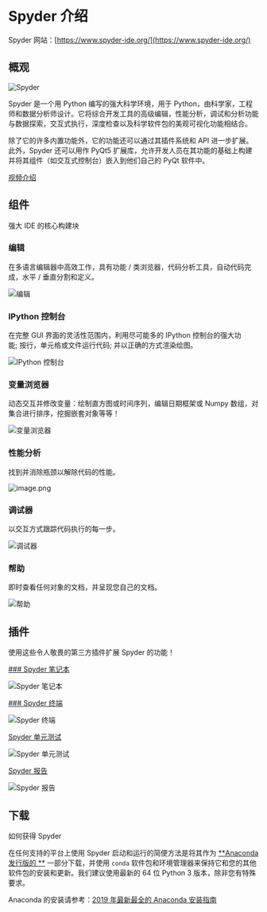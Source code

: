 # Spyder 介绍

Spyder 网站：[https://www.spyder-ide.org/](https://www.spyder-ide.org/)

## 概观

![Spyder](https://www.spyder-ide.org/static/images/spyder_website_banner.png)

Spyder 是一个用 Python 编写的强大科学环境，用于 Python，由科学家，工程师和数据分析师设计。它将综合开发工具的高级编辑，性能分析，调试和分析功能与数据探索，交互式执行，深度检查以及科学软件包的美观可视化功能相结合。

除了它的许多内置功能外，它的功能还可以通过其插件系统和 API 进一步扩展。此外，Spyder 还可以用作 PyQt5 扩展库，允许开发人员在其功能的基础上构建并将其组件（如交互式控制台）嵌入到他们自己的 PyQt 软件中。

[视频介绍](https://www.youtube.com/watch?v=Hf07PmwQwPQ)

## 组件

强大 IDE 的核心构建块

### 编辑

在多语言编辑器中高效工作，具有功能 / 类浏览器，代码分析工具，自动代码完成，水平 / 垂直分割和定义。

![编辑](https://upload-images.jianshu.io/upload_images/910914-59e81ffeda757e39.png?imageMogr2/auto-orient/strip%7CimageView2/2/w/1240)

### IPython 控制台

在完整 GUI 界面的灵活性范围内，利用尽可能多的 IPython 控制台的强大功能; 按行，单元格或文件运行代码; 并以正确的方式渲染绘图。

![IPython 控制台](https://upload-images.jianshu.io/upload_images/910914-7806649bc6b74995.png?imageMogr2/auto-orient/strip%7CimageView2/2/w/1240)

### 变量浏览器

动态交互并修改变量：绘制直方图或时间序列，编辑日期框架或 Numpy 数组，对集合进行排序，挖掘嵌套对象等等！

![变量浏览器](https://upload-images.jianshu.io/upload_images/910914-27954340e5a782fe.png?imageMogr2/auto-orient/strip%7CimageView2/2/w/1240)

### 性能分析

找到并消除瓶颈以解除代码的性能。

![image.png](https://upload-images.jianshu.io/upload_images/910914-7115b30c3e6bf533.png?imageMogr2/auto-orient/strip%7CimageView2/2/w/1240)

### 调试器

以交互方式跟踪代码执行的每一步。

![调试器](https://upload-images.jianshu.io/upload_images/910914-7563eda2fb9ca5c9.png?imageMogr2/auto-orient/strip%7CimageView2/2/w/1240)

### 帮助

即时查看任何对象的文档，并呈现您自己的文档。

![帮助](https://upload-images.jianshu.io/upload_images/910914-09633ce848bddc69.png?imageMogr2/auto-orient/strip%7CimageView2/2/w/1240)

## 插件

使用这些令人敬畏的第三方插件扩展 Spyder 的功能！

 [### Spyder 笔记本](https://github.com/spyder-ide/spyder-notebook)

![Spyder 笔记本](https://www.spyder-ide.org/example-notebook.png)

 [### Spyder 终端](https://github.com/spyder-ide/spyder-terminal)

![Spyder 终端](https://www.spyder-ide.org/example_terminal-34.png)

[Spyder 单元测试](https://github.com/spyder-ide/spyder-unittest)

![Spyder 单元测试](https://www.spyder-ide.org/unittest_screenshot.png)

 [Spyder 报告](https://github.com/spyder-ide/spyder-reports)

![Spyder 报告](https://www.spyder-ide.org/reports_screenshot.png)

## 下载

如何获得 Spyder

在任何支持的平台上使用 Spyder 启动和运行的简便方法是将其作为 [**Anaconda 发行版的 **](https://www.anaconda.com/download/) 一部分下载，并使用 `conda` 软件包和环境管理器来保持它和您的其他软件包的安装和更新。我们建议使用最新的 64 位 Python 3 版本，除非您有特殊要求。

Anaconda 的安装请参考：[2019 年最新最全的 Anaconda 安装指南](https://github.com/iOSDevLog/AIDevLog/blob/master/Python%20%E5%9F%BA%E7%A1%80/Anaconda.md)
